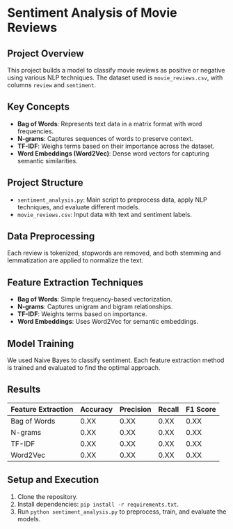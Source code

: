 # Sentiment Analysis of Movie Reviews

## Project Overview
This project builds a model to classify movie reviews as positive or negative using various NLP techniques. The dataset used is `movie_reviews.csv`, with columns `review` and `sentiment`.

## Key Concepts
- **Bag of Words**: Represents text data in a matrix format with word frequencies.
- **N-grams**: Captures sequences of words to preserve context.
- **TF-IDF**: Weighs terms based on their importance across the dataset.
- **Word Embeddings (Word2Vec)**: Dense word vectors for capturing semantic similarities.

## Project Structure
- `sentiment_analysis.py`: Main script to preprocess data, apply NLP techniques, and evaluate different models.
- `movie_reviews.csv`: Input data with text and sentiment labels.

## Data Preprocessing
Each review is tokenized, stopwords are removed, and both stemming and lemmatization are applied to normalize the text.

## Feature Extraction Techniques
- **Bag of Words**: Simple frequency-based vectorization.
- **N-grams**: Captures unigram and bigram relationships.
- **TF-IDF**: Weights terms based on importance.
- **Word Embeddings**: Uses Word2Vec for semantic embeddings.

## Model Training
We used Naive Bayes to classify sentiment. Each feature extraction method is trained and evaluated to find the optimal approach.

## Results
| Feature Extraction | Accuracy | Precision | Recall | F1 Score |
|--------------------|----------|-----------|--------|----------|
| Bag of Words       | 0.XX     | 0.XX      | 0.XX   | 0.XX     |
| N-grams            | 0.XX     | 0.XX      | 0.XX   | 0.XX     |
| TF-IDF             | 0.XX     | 0.XX      | 0.XX   | 0.XX     |
| Word2Vec           | 0.XX     | 0.XX      | 0.XX   | 0.XX     |

## Setup and Execution
1. Clone the repository.
2. Install dependencies: `pip install -r requirements.txt`.
3. Run `python sentiment_analysis.py` to preprocess, train, and evaluate the models.
